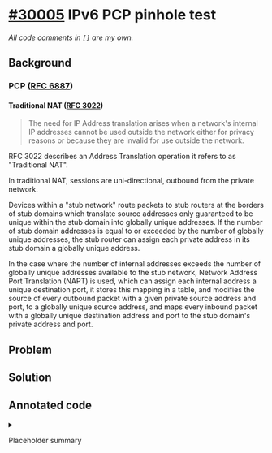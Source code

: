 # [#30005](https://github.com/bitcoin/bitcoin/pull/30005) IPv6 PCP pinhole test
_All code comments in `[]` are my own._

## Background

### PCP ([RFC 6887](https://datatracker.ietf.org/doc/html/rfc6887))

#### Traditional NAT ([RFC 3022](https://datatracker.ietf.org/doc/html/rfc3022))
> The need for IP Address translation arises when a network's internal
> IP addresses cannot be used outside the network either for privacy reasons or
> because they are invalid for use outside the network.

RFC 3022 describes an Address Translation operation it refers to as "Traditional
NAT".

In traditional NAT, sessions are uni-directional, outbound from the private
network.

Devices within a "stub network" route packets to stub routers at the borders of
stub domains which translate source addresses only guaranteed to be unique
within the stub domain into globally unique addresses. If the number of stub
domain addresses is equal to or exceeded by the number of globally unique
addresses, the stub router can assign each private address in its stub domain a
globally unique address.

In the case where the number of internal addresses exceeds the number of
globally unique addresses available to the stub network, Network Address Port
Translation (NAPT) is used, which can assign each internal address a unique
destination port, it stores this mapping in a table, and modifies the source of every outbound
packet with a given private source address and port, to a globally unique
source address, and maps every inbound packet with a globally unique
destination address and port to the stub domain's private address and port.

## Problem

## Solution

## Annotated code

<details>

<summary>

Placeholder summary

</summary>

```
```

</details>
